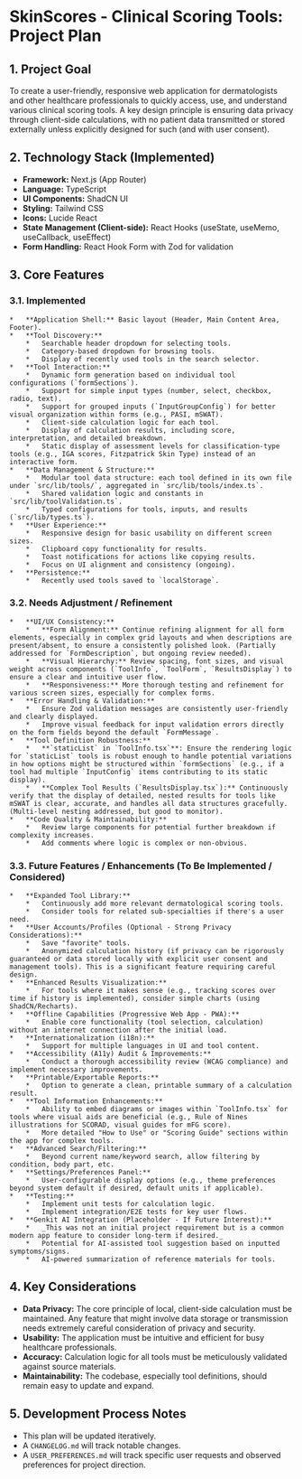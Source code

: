 
# SkinScores - Clinical Scoring Tools: Project Plan

## 1. Project Goal

To create a user-friendly, responsive web application for dermatologists and other healthcare professionals to quickly access, use, and understand various clinical scoring tools. A key design principle is ensuring data privacy through client-side calculations, with no patient data transmitted or stored externally unless explicitly designed for such (and with user consent).

## 2. Technology Stack (Implemented)

*   **Framework:** Next.js (App Router)
*   **Language:** TypeScript
*   **UI Components:** ShadCN UI
*   **Styling:** Tailwind CSS
*   **Icons:** Lucide React
*   **State Management (Client-side):** React Hooks (useState, useMemo, useCallback, useEffect)
*   **Form Handling:** React Hook Form with Zod for validation

## 3. Core Features

### 3.1. Implemented
    *   **Application Shell:** Basic layout (Header, Main Content Area, Footer).
    *   **Tool Discovery:**
        *   Searchable header dropdown for selecting tools.
        *   Category-based dropdown for browsing tools.
        *   Display of recently used tools in the search selector.
    *   **Tool Interaction:**
        *   Dynamic form generation based on individual tool configurations (`formSections`).
        *   Support for simple input types (number, select, checkbox, radio, text).
        *   Support for grouped inputs (`InputGroupConfig`) for better visual organization within forms (e.g., PASI, mSWAT).
        *   Client-side calculation logic for each tool.
        *   Display of calculation results, including score, interpretation, and detailed breakdown.
        *   Static display of assessment levels for classification-type tools (e.g., IGA scores, Fitzpatrick Skin Type) instead of an interactive form.
    *   **Data Management & Structure:**
        *   Modular tool data structure: each tool defined in its own file under `src/lib/tools/`, aggregated in `src/lib/tools/index.ts`.
        *   Shared validation logic and constants in `src/lib/toolValidation.ts`.
        *   Typed configurations for tools, inputs, and results (`src/lib/types.ts`).
    *   **User Experience:**
        *   Responsive design for basic usability on different screen sizes.
        *   Clipboard copy functionality for results.
        *   Toast notifications for actions like copying results.
        *   Focus on UI alignment and consistency (ongoing).
    *   **Persistence:**
        *   Recently used tools saved to `localStorage`.

### 3.2. Needs Adjustment / Refinement
    *   **UI/UX Consistency:**
        *   **Form Alignment:** Continue refining alignment for all form elements, especially in complex grid layouts and when descriptions are present/absent, to ensure a consistently polished look. (Partially addressed for `FormDescription`, but ongoing review needed).
        *   **Visual Hierarchy:** Review spacing, font sizes, and visual weight across components (`ToolInfo`, `ToolForm`, `ResultsDisplay`) to ensure a clear and intuitive user flow.
        *   **Responsiveness:** More thorough testing and refinement for various screen sizes, especially for complex forms.
    *   **Error Handling & Validation:**
        *   Ensure Zod validation messages are consistently user-friendly and clearly displayed.
        *   Improve visual feedback for input validation errors directly on the form fields beyond the default `FormMessage`.
    *   **Tool Definition Robustness:**
        *   **`staticList` in `ToolInfo.tsx`**: Ensure the rendering logic for `staticList` tools is robust enough to handle potential variations in how options might be structured within `formSections` (e.g., if a tool had multiple `InputConfig` items contributing to its static display).
        *   **Complex Tool Results (`ResultsDisplay.tsx`):** Continuously verify that the display of detailed, nested results for tools like mSWAT is clear, accurate, and handles all data structures gracefully. (Multi-level nesting addressed, but good to monitor).
    *   **Code Quality & Maintainability:**
        *   Review large components for potential further breakdown if complexity increases.
        *   Add comments where logic is complex or non-obvious.

### 3.3. Future Features / Enhancements (To Be Implemented / Considered)
    *   **Expanded Tool Library:**
        *   Continuously add more relevant dermatological scoring tools.
        *   Consider tools for related sub-specialties if there's a user need.
    *   **User Accounts/Profiles (Optional - Strong Privacy Considerations):**
        *   Save "favorite" tools.
        *   Anonymized calculation history (if privacy can be rigorously guaranteed or data stored locally with explicit user consent and management tools). This is a significant feature requiring careful design.
    *   **Enhanced Results Visualization:**
        *   For tools where it makes sense (e.g., tracking scores over time if history is implemented), consider simple charts (using ShadCN/Recharts).
    *   **Offline Capabilities (Progressive Web App - PWA):**
        *   Enable core functionality (tool selection, calculation) without an internet connection after the initial load.
    *   **Internationalization (i18n):**
        *   Support for multiple languages in UI and tool content.
    *   **Accessibility (A11y) Audit & Improvements:**
        *   Conduct a thorough accessibility review (WCAG compliance) and implement necessary improvements.
    *   **Printable/Exportable Reports:**
        *   Option to generate a clean, printable summary of a calculation result.
    *   **Tool Information Enhancements:**
        *   Ability to embed diagrams or images within `ToolInfo.tsx` for tools where visual aids are beneficial (e.g., Rule of Nines illustrations for SCORAD, visual guides for mFG score).
        *   More detailed "How to Use" or "Scoring Guide" sections within the app for complex tools.
    *   **Advanced Search/Filtering:**
        *   Beyond current name/keyword search, allow filtering by condition, body part, etc.
    *   **Settings/Preferences Panel:**
        *   User-configurable display options (e.g., theme preferences beyond system default if desired, default units if applicable).
    *   **Testing:**
        *   Implement unit tests for calculation logic.
        *   Implement integration/E2E tests for key user flows.
    *   **Genkit AI Integration (Placeholder - If Future Interest):**
        *   _This was not an initial project requirement but is a common modern app feature to consider long-term if desired._
        *   Potential for AI-assisted tool suggestion based on inputted symptoms/signs.
        *   AI-powered summarization of reference materials for tools.

## 4. Key Considerations

*   **Data Privacy:** The core principle of local, client-side calculation must be maintained. Any feature that might involve data storage or transmission needs extremely careful consideration of privacy and security.
*   **Usability:** The application must be intuitive and efficient for busy healthcare professionals.
*   **Accuracy:** Calculation logic for all tools must be meticulously validated against source materials.
*   **Maintainability:** The codebase, especially tool definitions, should remain easy to update and expand.

## 5. Development Process Notes
*   This plan will be updated iteratively.
*   A `CHANGELOG.md` will track notable changes.
*   A `USER_PREFERENCES.md` will track specific user requests and observed preferences for project direction.

